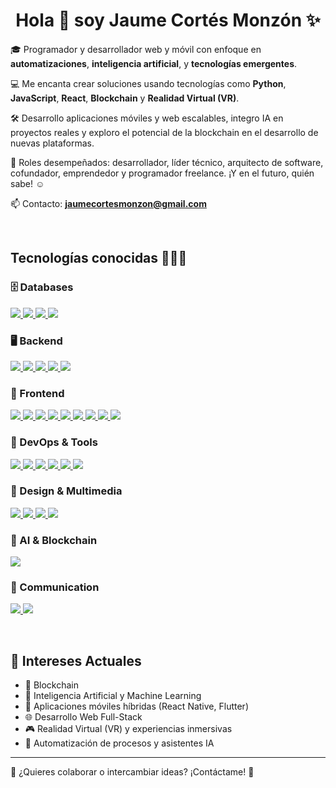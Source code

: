 <h1 align="center">Hola 👋 soy Jaume Cortés Monzón ✨</h1> 

<p align="left">
🎓 Programador y desarrollador web y móvil con enfoque en <strong>automatizaciones</strong>, <strong>inteligencia artificial</strong>, y <strong>tecnologías emergentes</strong>.

💻 Me encanta crear soluciones usando tecnologías como <strong>Python</strong>, <strong>JavaScript</strong>, <strong>React</strong>, <strong>Blockchain</strong> y <strong>Realidad Virtual (VR)</strong>.

🛠️ Desarrollo aplicaciones móviles y web escalables, integro IA en proyectos reales y exploro el potencial de la blockchain en el desarrollo de nuevas plataformas.

📝 Roles desempeñados: desarrollador, líder técnico, arquitecto de software, cofundador, emprendedor y programador freelance. ¡Y en el futuro, quién sabe! ☺️

📫 Contacto: **jaumecortesmonzon@gmail.com**
</p>

<br>

<h2>Tecnologías conocidas 👨🏻‍💻</h2>

<!-- 🗄️ Databases -->
<h3>🗄️ Databases</h3>
<p align="left">
  <a href="https://skillicons.dev">
    <img src="https://skillicons.dev/icons?i=mongodb" />
    <img src="https://skillicons.dev/icons?i=mysql" />
    <img src="https://skillicons.dev/icons?i=firebase" />
    <img src="https://skillicons.dev/icons?i=postgres" />
  </a>
</p>

<!-- 🖥️ Backend -->
<h3>🖥️ Backend</h3>
<p align="left">
  <a href="https://skillicons.dev">
    <img src="https://skillicons.dev/icons?i=python" />
    <img src="https://skillicons.dev/icons?i=nodejs" />
    <img src="https://skillicons.dev/icons?i=solidity" />
    <img src="https://skillicons.dev/icons?i=kotlin" />
    <img src="https://skillicons.dev/icons?i=web3" />
  </a>
</p>

<!-- 🎨 Frontend -->
<h3>🎨 Frontend</h3>
<p align="left">
  <a href="https://skillicons.dev">
    <img src="https://skillicons.dev/icons?i=html" />
    <img src="https://skillicons.dev/icons?i=html5" />
    <img src="https://skillicons.dev/icons?i=css" />
    <img src="https://skillicons.dev/icons?i=js" />
    <img src="https://skillicons.dev/icons?i=ts" />
    <img src="https://skillicons.dev/icons?i=react" />
    <img src="https://skillicons.dev/icons?i=flutter" />
    <img src="https://skillicons.dev/icons?i=vue" />
    <img src="https://skillicons.dev/icons?i=c" />
  </a>
</p>

<!-- 🔧 DevOps & Tools -->
<h3>🔧 DevOps & Tools</h3>
<p align="left">
  <a href="https://skillicons.dev">
    <img src="https://skillicons.dev/icons?i=docker" />
    <img src="https://skillicons.dev/icons?i=git" />
    <img src="https://skillicons.dev/icons?i=github" />
    <img src="https://skillicons.dev/icons?i=postman" />
    <img src="https://skillicons.dev/icons?i=linux" />
    <img src="https://skillicons.dev/icons?i=vscode" />
  </a>
</p>

<!-- 🎨 Design & Multimedia -->
<h3>🎨 Design & Multimedia</h3>
<p align="left">
  <a href="https://skillicons.dev">
    <img src="https://skillicons.dev/icons?i=ps" />
    <img src="https://skillicons.dev/icons?i=ai" />
    <img src="https://skillicons.dev/icons?i=figma" />
    <img src="https://skillicons.dev/icons?i=blender" />
  </a>
</p>


<!-- 🤖 AI & Blockchain -->
<h3>🤖 AI & Blockchain</h3>
<p align="left">
  <a href="https://skillicons.dev">
    <img src="https://skillicons.dev/icons?i=tensorflow" />
  </a>
</p>

<!-- 📧 Communication -->
<h3>📧 Communication</h3>
<p align="left">
  <a href="https://skillicons.dev">
    <img src="https://skillicons.dev/icons?i=gmail" />
    <img src="https://skillicons.dev/icons?i=linkedin" />
  </a>
</p>

<br>

<h2>🌟 Intereses Actuales</h2>

- 🔗 Blockchain
- 🤖 Inteligencia Artificial y Machine Learning
- 📱 Aplicaciones móviles híbridas (React Native, Flutter)
- 🌐 Desarrollo Web Full-Stack
- 🎮 Realidad Virtual (VR) y experiencias inmersivas
- 🚀 Automatización de procesos y asistentes IA

---

💬 ¿Quieres colaborar o intercambiar ideas? ¡Contáctame! 🚀

